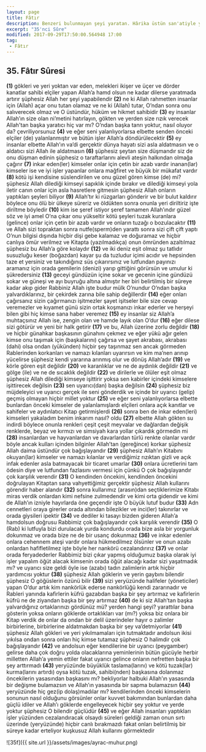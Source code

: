 ```yaml
---
layout: page
title: Fâtır
description: Benzeri bulunmayan şeyi yaratan. Hârika üstün san'atiyle yaratan, Meleâike süresi
excerpt: "35'nci Sûre"
modified: 2017-09-29T17:50:00.564948 17:00
tag: 
 - Fâtır
---
```


## 35. Fâtır Sûresi

**(1)** gökleri ve yeri yoktan var eden, melekleri ikişer ve üçer ve dörder kanatlar sahibi elçiler yapan Allah’a hamd olsun ne kadar dilerse yaratmada artırır şüphesiz Allah her şeyi yapabilendir
**(2)** ne ki Allah rahmetten insanlar için (Allah) açar onu tutan olamaz ve ne ki (Allah) tutar, O’ndan sonra onu salıverecek olmaz ve O üstündür, hüküm ve hikmet sahibidir
**(3)** ey insanlar Allah’ın size olan ni’metini hatırlayın, gökten ve yerden size rızık verecek Allah'tan başka yaratıcı hiç var mı? O’ndan başka tanrı yoktur, nasıl oluyor da? çevriliyorsunuz
**(4)** ve eğer seni yalanlıyorlarsa elbette senden önceki elçiler (de)	
 yalanlanmıştır ve bütün işler Allah’a döndürülecektir
**(5)** ey insanlar elbette Allah’ın va’di gerçektir dünya hayatı sizi asla aldatmasın ve o aldatıcı sizi Allah ile aldatmasın
**(6)** şüphesiz şeytan size düşmandır siz de onu düşman edinin şüphesiz o taraftarlarını alevli ateşin halkından olmağa çağırır
**(7)** inkar eden(ler) kimseler onlar için çetin bir azab vardır inanan(lar) kimseler ise ve iyi işler yapanlar onlara mağfiret ve büyük bir mükafat vardır 
**(8)** kötü işi kendisine süslendirilen ve onu güzel gören kimse (de) mi? şüphesiz Allah dilediği kimseyi sapıklık içinde bırakır ve dilediği kimseyi yola iletir canın onlar için asla hasretlere gitmesin şüphesiz Allah onların yaptıkları şeyleri biliyor
**(9)** Allah’tır ki rüzgarları gönderir ve bir bulut kaldırır böylece onu ölü bir ülkeye süreriz ve öldükten sonra onunla yeri diriltiriz işte diriltme böyledir
**(10)** kim ise şeref istiyor şeref tamamen Allah’ındır güzel söz ve iyi amel O’na çıkar onu yükseltir kötü şeyleri tuzak kuranlara (gelince) onlar için çetin bir azab vardır ve onların tuzağı o bozulacaktır
**(11)** ve Allah sizi topraktan sonra nutfe(sperm)den yarattı sonra sizi çift çift yaptı O’nun bilgisi dışında hiçbir dişi gebe kalamaz ve doğuramaz ve hiçbir canlıya ömür verilmez ve Kitapta (yazılmadıkça) onun ömründen azaltılmaz şüphesiz bu Allah’a göre kolaydır
**(12)** ve iki deniz eşit olmaz şu tatlıdır susuzluğu keser (boğazdan) kayar şu da tuzludur içimi acıdır ve hepsinden taze et yersiniz ve takındığınız süs çıkarırsınız ve lutfundan payınızı aramanız için orada gemilerin (denizi) yarıp gittiğini görürsün ve umulur ki şükredersiniz
**(13)** geceyi gündüzün içine sokar ve gecenin içine gündüzü sokar ve güneşi ve ayı buyruğu altına almıştır her biri belirtilmiş bir süreye kadar akıp gider Rabbiniz Allah işte budur mülk O’nundur O’ndan başka yalvardıklarınız, bir çekirdek zarına bile sahip değillerdir
**(14)** eğer onları çağırsanız sizin çağırmanızı işitmezler şayet işitseler bile size cevap veremezler ve kıyamet günü sizin ortak koşmanızı inkar ederler ve herşeyi bilen gibi hiç kimse sana haber veremez 
**(15)** ey insanlar siz Allah’a muhtaçsınız Allah ise, zengin olan ve hamde layık olan O’dur
**(16)** eğer dilese sizi götürür ve yeni bir halk getirir 
**(17)** ve bu, Allah üzerine zorlu değildir
**(18)** ve hiçbir günahkar başkasının günahını çekmez ve eğer yükü ağır gelen kimse onu taşımak için (başkalarını) çağırsa ve şayet akrabası, akrabası (dahi) olsa ondan (yükünden) hiçbir şey taşınmaz sen ancak görmeden Rablerinden korkanları ve namazı kılanları uyarırsın ve kim ma’nen arınıp yücelirse şüphesiz kendi yararına arınmış olur ve dönüş Allah’adır
**(19)** ve körle gören eşit değildir 
**(20)** ve karanlıklar ve ne de aydınlık değildir 
**(21)** ve gölge (ile) ve ne de sıcaklık değildir 
**(22)** ve dirilerle ve ölüler eşit olmaz şüphesiz Allah dilediği kimseye işittirir yoksa sen kabirler içindeki kimselere işittirecek değilsin 
**(23)** sen uyarıcı(dan) başka değilsin 
**(24)** şüphesiz biz müjdeleyici ve uyarıcı gerçek ile seni gönderdik ve içinde bir uyarıcı (gelip) geçmiş olmayan hiçbir millet yoktur 
**(25)** ve eğer seni yalanlıyorlarsa elbette bunlardan önceki kimseler de yalanlamışlardı elçileri onlara açık kanıtlar ve sahifeler ve aydınlatıcı Kitap getirmişlerdi
**(26)** sonra ben de inkar eden(leri) kimseleri yakaladım benim inkarım nasıl? oldu 
**(27)** elbette Allah gökten su indirdi böylece onunla renkleri çeşit çeşit meyvalar ve dağlardan değişik renklerde, beyaz ve kırmızı ve simsiyah kara yollar çıkardık görmedin mi
**(28)** insanlardan ve hayvanlardan ve davarlardan türlü renkte olanlar vardır böyle ancak kulları içinden bilginler Allah’tan (gereğince) korkar şüphesiz Allah daima üstündür çok bağışlayandır
**(29)** şüphesiz Allah’ın Kitabını okuyan(lar) kimseler ve namazı kılanlar ve verdiğimiz rızıktan gizli ve açık infak edenler asla batmayacak bir ticaret umarlar 
**(30)** onlara ücretlerini tam ödesin diye ve lutfundan fazlasını vermesi için çünkü O çok bağışlayandır çok karşılık verendir
**(31)** O kendinden öncekini, kendinden öncekini doğrulayan Kitaptan sana vahyettiğimiz gerçektir şüphesiz Allah kullarını görendir haber alandır
**(32)** sonra kullarımız (arasın)dan seçtiklerimize Kitabı miras verdik onlardan kimi nefsine zulmedendir ve kimi orta gidendir ve kimi de Allah’ın izniyle hayırlarda öne geçendir işte O büyük lutuf budur 
**(33)** Adn cennetleri oraya girerler orada altından bilezikler ve inci(ler) takınırlar ve orada giysileri ipektir
**(34)** ve dediler ki tasayı bizden gideren Allah’a hamdolsun doğrusu Rabbimiz çok bağışlayandır çok karşılık verendir
**(35)** O (Rab) ki lutfuyla bizi durulacak yurda kondurdu orada bize asla bir yorgunluk dokunmaz ve orada bize ne de bir usanç dokunmaz
**(36)** ve inkar edenler onlara cehennem ateşi vardır onlara hükmedilmez ölsünler ve onun azabı onlardan hafifletilmez işte böyle her nankörü cezalandırırız 
**(37)** ve onlar orada feryadederler Rabbimiz bizi çıkar yapmış olduğumuz başka olarak iyi işler yapalım öğüt alacak kimsenin orada öğüt alacağı kadar sizi yaşatmadık mı? ve uyarıcı size geldi öyle ise (azabı) tadın zalimlerin artık hiçbir yardımcısı yoktur 
**(38)** şüphesiz Allah göklerin ve yerin gaybını bilendir şüphesiz O göğüslerin özünü bilir
**(39)** sizi yeryüzünde halifeler (yöneticiler) yapan O’dur artık kim nankörlük ederse nankörlüğü kendi zararınadır ve Rableri yanında kafirlerin küfrü gazabdan başka bir şey artırmaz ve kafirlerin küfrü ne de ziyandan başka bir şey artırmaz 
**(40)** de ki siz Allah’tan başka yalvardığınız ortaklarınızı gördünüz mü? yerden hangi şeyi? yarattılar bana gösterin yoksa onların göklerde ortaklıkları var (mı?) yoksa biz onlara bir Kitap verdik de onlar da ondan bir delil üzerindeler hayır o zalimler birbirlerine, birbirlerine aldatmakdan başka bir şey va’detmiyorlar 
**(41)** şüphesiz Allah gökleri ve yeri yıkılmamaları için tutmaktadır andolsun ikisi yıkılsa ondan sonra onları hiç kimse tutamaz şüphesiz O halimdir çok bağışlayandır
**(42)** ve andolsun eğer kendilerine bir uyarıcı (peygamber) gelirse daha çok doğru yolda olacaklarına yeminlerinin bütün gücüyle herbir milletten Allah’a yemin ettiler fakat uyarıcı gelince onların nefretten başka bir şey arttırmadı 
**(43)** yeryüzünde büyüklük taslama(larını) ve kötü tuzak(lar) kurma(larını artırdı) oysa kötü tuzak, sahibi(nden) başkasına dolanmaz öncekilerin yasasından başkasını mı? bekliyorlar halbuki Allah’ın yasasında bir değişme bulamazsın ve Allah’ın yasasında bir sapma bulamazsın
**(44)** yeryüzünde hiç gez(ip dolaş)madılar mı? kendilerinden önceki kimselerin sonunun nasıl olduğunu görsünler onlar kuvvet bakımından bunlardan daha güçlü idiler ve Allah’ı göklerde engelleyecek hiçbir şey yoktur ve yerde yoktur şüphesiz O bilendir güçlüdür
**(45)** ve eğer Allah insanları yaptıkları işler yüzünden cezalandıracak olsaydı süreleri geldiği zaman onun sırtı üzerinde (yeryüzünde) hiçbir canlı bırakmazdı fakat onları belirtilmiş bir süreye kadar erteliyor kuşkusuz Allah kullarını görmektedir

![35f]({{ site.url }}/assets/images/ayrac-muhur.png)
